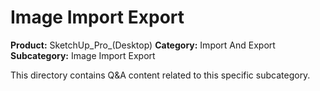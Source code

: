 # Image Import Export

**Product:** SketchUp_Pro_(Desktop)
**Category:** Import And Export
**Subcategory:** Image Import Export

This directory contains Q&A content related to this specific subcategory.
